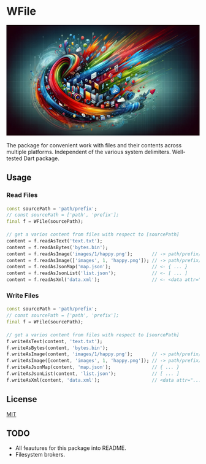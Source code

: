 # WFile

![Cover - WFile](https://raw.githubusercontent.com/signmotion/wfile/master/images/cover.webp)

The package for convenient work with files and their contents across multiple platforms.
Independent of the various system delimiters.
Well-tested Dart package.

## Usage

### Read Files

```dart
const sourcePath = 'path/prefix';
// const sourcePath = ['path', 'prefix'];
final f = WFile(sourcePath);

// get a varios content from files with respect to [sourcePath]
content = f.readAsText('text.txt');
content = f.readAsBytes('bytes.bin');
content = f.readAsImage('images/1/happy.png');       // -> path/prefix/images/1/happy.png
content = f.readAsImage(['images', 1, 'happy.png']); // -> path/prefix/images/1/happy.png
content = f.readAsJsonMap('map.json');               // <- { ... }
content = f.readAsJsonList('list.json');             // <- [ ... ]
content = f.readAsXml('data.xml');                   // <- <data attr="...">...</data>
```

### Write Files

```dart
const sourcePath = 'path/prefix';
// const sourcePath = ['path', 'prefix'];
final f = WFile(sourcePath);

// get a varios content from files with respect to [sourcePath]
f.writeAsText(content, 'text.txt');
f.writeAsBytes(content, 'bytes.bin');
f.writeAsImage(content, 'images/1/happy.png');       // -> path/prefix/images/1/happy.png
f.writeAsImage([content, 'images', 1, 'happy.png']); // -> path/prefix/images/1/happy.png
f.writeAsJsonMap(content, 'map.json');               // { ... }
f.writeAsJsonList(content, 'list.json');             // [ ... ]
f.writeAsXml(content, 'data.xml');                   // <data attr="...">...</data>
```

## License

[MIT](LICENSE)

## TODO

- All feautures for this package into README.
- Filesystem brokers.
